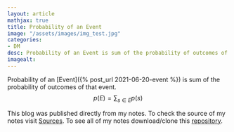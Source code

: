 ```yaml
---
layout: article
mathjax: true
title: Probability of an Event
image: "/assets/images/img_test.jpg"
categories:
- DM
desc: Probability of an Event is sum of the probability of outcomes of that event. 
imagealt: 
---
```


Probability of an [Event]({% post_url 2021-06-20-event %}) is sum of the probability of outcomes of that event.
$$p(E) = \sum_{s \in E} p(s)$$


































































































































































































































































































































































This blog was published directly from my notes.
To check the source of my notes visit [Sources](sources.html).
To see all of my notes download/clone this [repository](https://github.com/bovem/CS).